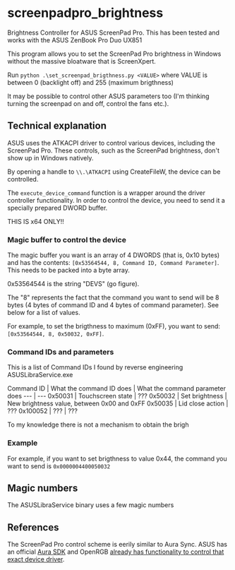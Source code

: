 # screenpadpro_brightness

Brightness Controller for ASUS ScreenPad Pro. This has been tested and works with the ASUS ZenBook Pro Duo UX851

This program allows you to set the ScreenPad Pro brightness in Windows without the massive bloatware that is ScreenXpert.

Run `python .\set_screenpad_brigthness.py <VALUE>` where VALUE is between 0 (backlight off) and 255 (maximum brigthness)

It may be possible to control other ASUS parameters too (I'm thinking turning the screenpad on and off, control the fans etc.).

## Technical explanation

ASUS uses the ATKACPI driver to control various devices, including the ScreenPad Pro. These controls, such as the ScreenPad brightness, don't show up in Windows natively.

By opening a handle to `\\.\ATKACPI` using CreateFileW, the device can be controlled.

The `execute_device_command` function is a wrapper around the driver controller functionality. In order to control the device, you need to send it a specially prepared DWORD buffer.

THIS IS x64 ONLY!!

### Magic buffer to control the device

The magic buffer you want is an array of 4 DWORDS (that is, 0x10 bytes) and has the contents: `[0x53564544, 8, Command ID, Command Parameter]`. This needs to be packed into a byte array.

0x53564544 is the string "DEVS" (go figure).

The "8" represents the fact that the command you want to send will be 8 bytes (4 bytes of command ID and 4 bytes of command parameter). See below for a list of values.

For example, to set the brigthness to maximum (0xFF), you want to send: `[0x53564544, 8, 0x50032, 0xFF]`.

### Command IDs and parameters

This is a list of Command IDs I found by reverse engineering ASUSLibraService.exe

Command ID | What the command ID does | What the command parameter does
--- | ---
0x50031 | Touchscreen state | ???
0x50032 | Set brightness | New brightness value, between 0x00 and 0xFF
0x50035 | Lid close action | ???
0x100052 | ??? | ???

To my knowledge there is not a mechanism to obtain the brigh

### Example

For example, if you want to set brigthness to value 0x44, the command you want to send is `0x0000004400050032`

## Magic numbers

The ASUSLibraService binary uses a few magic numbers

## References

The ScreenPad Pro control scheme is eerily similar to Aura Sync. ASUS has an official [Aura SDK](https://www.ASUS.com/campaign/aura/us/AURA-ready.php) and OpenRGB [already has functionality to control that exact device driver](https://gitlab.com/CalcProgrammer1/OpenRGB).
